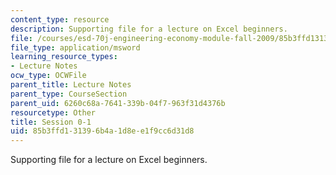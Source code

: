 ```yaml
---
content_type: resource
description: Supporting file for a lecture on Excel beginners.
file: /courses/esd-70j-engineering-economy-module-fall-2009/85b3ffd131396b4a1d8ee1f9cc6d31d8_ESD70session0_1.xls
file_type: application/msword
learning_resource_types:
- Lecture Notes
ocw_type: OCWFile
parent_title: Lecture Notes
parent_type: CourseSection
parent_uid: 6260c68a-7641-339b-04f7-963f31d4376b
resourcetype: Other
title: Session 0-1
uid: 85b3ffd1-3139-6b4a-1d8e-e1f9cc6d31d8
---
```

Supporting file for a lecture on Excel beginners.

